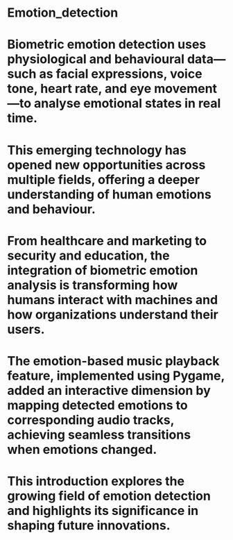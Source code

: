 # Emotion_detection

# Biometric emotion detection uses physiological and behavioural data—such as facial expressions, voice tone, heart rate, and eye movement—to analyse emotional states in real time. 
# This emerging technology has opened new opportunities across multiple fields, offering a deeper understanding of human emotions and behaviour. 
# From healthcare and marketing to security and education, the integration of biometric emotion analysis is transforming how humans interact with machines and how organizations understand their users. 
# The emotion-based music playback feature, implemented using Pygame, added an interactive dimension by mapping detected emotions to corresponding audio tracks, achieving seamless transitions when emotions changed. 
# This introduction explores the growing field of emotion detection and highlights its significance in shaping future innovations.
